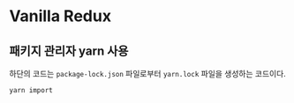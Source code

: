 # Vanilla Redux

## 패키지 관리자 yarn 사용

하단의 코드는 `package-lock.json` 파일로부터 `yarn.lock` 파일을 생성하는 코드이다.

```sh
yarn import
```

